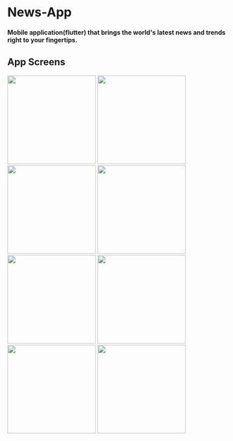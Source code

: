 # News-App

#### Mobile application(flutter) that brings the world's latest news and trends right to your fingertips.


## App Screens
<div>
  <img src="https://github.com/AhmedKamalElreidi/insights_news/assets/107802782/f7c2c6fd-133a-41f6-9226-3d22f28f5b84" width="200" >
  <img src="https://github.com/AhmedKamalElreidi/insights_news/assets/107802782/248e5ad2-04c2-486d-881f-b40779800b65" width="200" >
  <img src="https://github.com/AhmedKamalElreidi/insights_news/assets/107802782/bc7b4fec-7a84-42e4-9a19-4b4d1d01863e" width="200" >
  <img src="https://github.com/AhmedKamalElreidi/insights_news/assets/107802782/ca3e8ca2-9795-459d-a683-90f7ce960915" width="200" >
  <img src="https://github.com/AhmedKamalElreidi/insights_news/assets/107802782/80711940-7c03-4919-8ade-3c47f8f0af09" width="200" >
  <img src="https://github.com/AhmedKamalElreidi/insights_news/assets/107802782/94b9301e-141d-485f-bb09-4696e1f547d5" width="200" >
  <img src="https://github.com/AhmedKamalElreidi/insights_news/assets/107802782/8cc6dbdf-8f01-4dbf-90ab-d03d836863d7" width="200" >
  <img src="https://github.com/AhmedKamalElreidi/insights_news/assets/107802782/2692b1ce-35a5-48e6-8949-302154acd351" width="200" >
</div>
